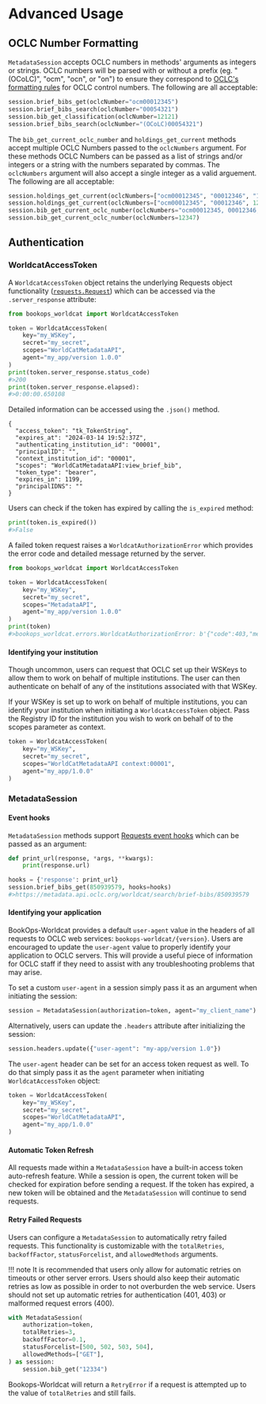 # Advanced Usage

## OCLC Number Formatting
`MetadataSession` accepts OCLC numbers in methods' arguments as integers or strings. OCLC numbers will be parsed with or without a prefix (eg. "(OCoLC)", "ocm", "ocn", or "on") to ensure they correspond to [OCLC's formatting rules](https://help.oclc.org/Metadata_Services/WorldShare_Collection_Manager/Data_sync_collections/Prepare_your_data/30035_field_and_OCLC_control_numbers) for OCLC control numbers. The following are all acceptable:

```python title="Acceptable oclcNumber arguments"
session.brief_bibs_get(oclcNumber="ocm00012345")
session.brief_bibs_search(oclcNumber="00054321")
session.bib_get_classification(oclcNumber=12121)
session.brief_bibs_search(oclcNumber="(OCoLC)00054321")
```
The `bib_get_current_oclc_number` and `holdings_get_current` methods accept multiple OCLC Numbers passed to the `oclcNumbers` argument. For these methods OCLC Numbers can be passed as a list of strings and/or integers or a string with the numbers separated by commas. The `oclcNumbers` argument will also accept a single integer as a valid arguement. The following are all acceptable:

```python title="Acceptable oclcNumbers arguments"
session.holdings_get_current(oclcNumbers=["ocm00012345", "00012346", "12347"])
session.holdings_get_current(oclcNumbers=["ocm00012345", "00012346", 12347])
session.bib_get_current_oclc_number(oclcNumbers="ocm00012345, 00012346, 12347")
session.bib_get_current_oclc_number(oclcNumbers=12347)
```

## Authentication
### WorldcatAccessToken
A `WorldcatAccessToken` object retains the underlying Requests object functionality ([`requests.Request`](https://requests.readthedocs.io/en/latest/api/#requests.request)) which can be accessed via the `.server_response` attribute:

```python title="Obtaining an Access Token"
from bookops_worldcat import WorldcatAccessToken

token = WorldcatAccessToken(
    key="my_WSKey",
    secret="my_secret",
    scopes="WorldCatMetadataAPI",
    agent="my_app/version 1.0.0"
)
print(token.server_response.status_code)
#>200
print(token.server_response.elapsed):
#>0:00:00.650108
```
Detailed information can be accessed using the `.json()` method.
```{ .json title="token.server_response.json()" .no-copy}
{
  "access_token": "tk_TokenString", 
  "expires_at": "2024-03-14 19:52:37Z", 
  "authenticating_institution_id": "00001", 
  "principalID": "", 
  "context_institution_id": "00001", 
  "scopes": "WorldCatMetadataAPI:view_brief_bib",
  "token_type": "bearer", 
  "expires_in": 1199, 
  "principalIDNS": ""
}
```
Users can check if the token has expired by calling the `is_expired` method:
```python title="token.is_expired()"
print(token.is_expired())
#>False
```
A failed token request raises a `WorldcatAuthorizationError` which provides the error code and detailed message returned by the server.

```python title="WorldcatAuthorizationError"
from bookops_worldcat import WorldcatAccessToken

token = WorldcatAccessToken(
    key="my_WSKey",
    secret="my_secret",
    scopes="MetadataAPI",
    agent="my_app/version 1.0.0"
)
print(token)
#>bookops_worldcat.errors.WorldcatAuthorizationError: b'{"code":403,"message":"Invalid scope(s): MetadataAPI (MetadataAPI) [Invalid service specified, Not on key]"}'
```

#### Identifying your institution
Though uncommon, users can request that OCLC set up their WSKeys to allow them to work on behalf of multiple institutions. The user can then authenticate on behalf of any of the institutions associated with that WSKey. 

If your WSKey is set up to work on behalf of multiple institutions, you can identify your institution when initiating a `WorldcatAccessToken` object. Pass the Registry ID for the institution you wish to work on behalf of to the scopes parameter as context.

```python title="Access Token with Context"
token = WorldcatAccessToken(
    key="my_WSKey",
    secret="my_secret",
    scopes="WorldCatMetadataAPI context:00001",
    agent="my_app/1.0.0"
)
```

### MetadataSession
#### Event hooks
`MetadataSession` methods support [Requests event hooks](https://requests.readthedocs.io/en/latest/user/advanced/#event-hooks) which can be passed as an argument:

```python title="Event Hooks"
def print_url(response, *args, **kwargs):
    print(response.url)

hooks = {'response': print_url}
session.brief_bibs_get(850939579, hooks=hooks)
#>https://metadata.api.oclc.org/worldcat/search/brief-bibs/850939579
```

#### Identifying your application
BookOps-Worldcat provides a default `user-agent` value in the headers of all requests to OCLC web services: `bookops-worldcat/{version}`. Users are encouraged to update the `user-agent` value to properly identify your application to OCLC servers. This will provide a useful piece of information for OCLC staff if they need to assist with any troubleshooting problems that may arise.

To set a custom `user-agent` in a session simply pass it as an argument when initiating the session:
```python title="Custom user-agent"
session = MetadataSession(authorization=token, agent="my_client_name")
```

Alternatively, users can update the `.headers` attribute after initializing the session:
```python title="Update MetadataSession headers"
session.headers.update({"user-agent": "my-app/version 1.0"})
```

The `user-agent` header can be set for an access token request as well. To do that simply pass it as the `agent` parameter when initiating `WorldcatAccessToken` object:
```python title="WorldcatAccessToken with custom agent"
token = WorldcatAccessToken(
    key="my_WSKey",
    secret="my_secret",
    scopes="WorldCatMetadataAPI",
    agent="my_app/1.0.0"
)
```
#### Automatic Token Refresh
All requests made within a `MetadataSession` have a built-in access token auto-refresh feature. While a session is open, the current token will be checked for expiration before sending a request. If the token has expired, a new token will be obtained and the `MetadataSession` will continue to send requests.


#### Retry Failed Requests
Users can configure a `MetadataSession` to automatically retry failed requests. This functionality is customizable with the `totalRetries`, `backoffFactor`, `statusForcelist`, and `allowedMethods` arguments. 

!!! note 
    It is recommended that users only allow for automatic retries on timeouts or other server errors. Users should also keep their automatic retries as low as possible in order to not overburden the web service. Users should not set up automatic retries for authentication (401, 403) or malformed request errors (400).

```python title="MetadataSession with Retries"
with MetadataSession(
    authorization=token,
    totalRetries=3,
    backoffFactor=0.1,
    statusForcelist=[500, 502, 503, 504],
    allowedMethods=["GET"],
) as session:
    session.bib_get("12334")
```
Bookops-Worldcat will return a `RetryError` if a request is attempted up to the value of `totalRetries` and still fails.